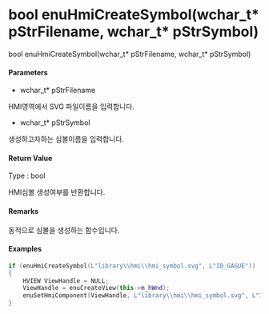 # bool enuHmiCreateSymbol\(wchar\_t\* pStrFilename, wchar\_t\* pStrSymbol\)

bool enuHmiCreateSymbol\(wchar\_t\* pStrFilename, wchar\_t\* pStrSymbol\)

#### Parameters

* wchar\_t\* pStrFilename

HMI영역에서 SVG 파일이름을 입력합니다.

* wchar\_t\* pStrSymbol

생성하고자하는 심볼이름을 입력합니다.

#### Return Value

Type : bool

HMI심볼 생성여부를 반환합니다.

#### Remarks

동적으로 심볼을 생성하는 함수입니다.

#### Examples

```cpp
if (enuHmiCreateSymbol(L"library\\hmi\\hmi_symbol.svg", L"ID_GAGUE"))
{
    HVIEW ViewHandle = NULL; 
    ViewHandle = enuCreateView(this->m_hWnd);
    enuSetHmiComponent(ViewHandle, L"library\\hmi\\hmi_symbol.svg", L"ID_GAGUE");
}
```



